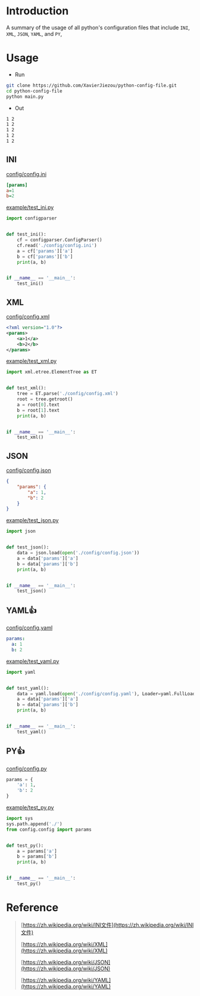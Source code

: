 # Introduction
A summary of the usage of all python's configuration files that include `INI`, `XML`, `JSON`, `YAML`, and `PY`, 

# Usage
- Run
```bash
git clone https://github.com/XavierJiezou/python-config-file.git
cd python-config-file
python main.py
```
- Out
```bash
1 2
1 2
1 2
1 2
1 2
```
## INI
[config/config.ini](config/config.ini)
```ini
[params]
a=1
b=2
```
[example/test_ini.py](example/test_ini.py)
```python
import configparser


def test_ini():
    cf = configparser.ConfigParser()
    cf.read('./config/config.ini')
    a = cf['params']['a']
    b = cf['params']['b']
    print(a, b)


if __name__ == '__main__':
    test_ini()
```
## XML
[config/config.xml](config/config.xml)
```xml
<?xml version="1.0"?>
<params>
    <a>1</a>
    <b>2</b>
</params>
```
[example/test_xml.py](example/test_xml.py)
```python
import xml.etree.ElementTree as ET


def test_xml():
    tree = ET.parse('./config/config.xml')
    root = tree.getroot()
    a = root[0].text
    b = root[1].text
    print(a, b)


if __name__ == '__main__':
    test_xml()
```
## JSON
[config/config.json](config/config.json)
```json
{
    "params": {
        "a": 1,
        "b": 2
    }
}
```
[example/test_json.py](example/test_json.py)
```python
import json


def test_json():
    data = json.load(open('./config/config.json'))
    a = data['params']['a']
    b = data['params']['b']
    print(a, b)


if __name__ == '__main__':
    test_json()
```
## YAML👍
[config/config.yaml](config/config.yaml)
```yaml
params:
  a: 1
  b: 2
```
[example/test_yaml.py](example/test_yaml.py)
```python
import yaml


def test_yaml():
    data = yaml.load(open('./config/config.yaml'), Loader=yaml.FullLoader)
    a = data['params']['a']
    b = data['params']['b']
    print(a, b)


if __name__ == '__main__':
    test_yaml()
```
## PY👍
[config/config.py](config/config.py)
```python
params = {
    'a': 1,
    'b': 2
}
```
[example/test_py.py](example/test_py.py)
```python
import sys
sys.path.append('./')
from config.config import params


def test_py():
    a = params['a']
    b = params['b']
    print(a, b)


if __name__ == '__main__':
    test_py()
```

# Reference
> [https://zh.wikipedia.org/wiki/INI文件](https://zh.wikipedia.org/wiki/INI文件)
> 
> [https://zh.wikipedia.org/wiki/XML](https://zh.wikipedia.org/wiki/XML)
> 
> [https://zh.wikipedia.org/wiki/JSON](https://zh.wikipedia.org/wiki/JSON)
> 
> [https://zh.wikipedia.org/wiki/YAML](https://zh.wikipedia.org/wiki/YAML)